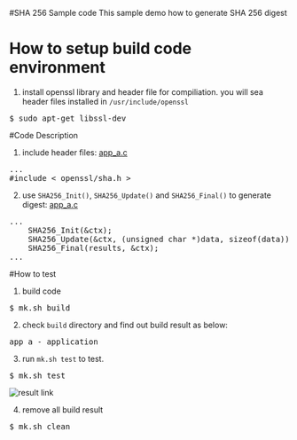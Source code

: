 #SHA 256 Sample code
This sample demo how to generate SHA 256 digest

# How to setup build code environment
1. install openssl library and header file for compiliation. you will sea header files installed in `/usr/include/openssl`
<pre>
$ sudo apt-get libssl-dev
</pre>

#Code Description
1. include header files: [app_a.c](https://github.com/ivan0124/Linux-programming/blob/master/user_SHA_256_digest/app_src/app_a/app_a.c)
<pre>
...
#include < openssl/sha.h >
</pre>

2. use `SHA256_Init()`, `SHA256_Update()` and `SHA256_Final()` to generate digest: [app_a.c](https://github.com/ivan0124/Linux-programming/blob/master/user_SHA_256_digest/app_src/app_a/app_a.c)
<pre>
...
    SHA256_Init(&ctx);
    SHA256_Update(&ctx, (unsigned char *)data, sizeof(data));
    SHA256_Final(results, &ctx);
...
</pre>


#How to test
1. build code
<pre>$ mk.sh build</pre>

2. check `build` directory and find out build result as below: 
<pre>
app_a - application
</pre>

3. run `mk.sh test` to test.
<pre>$ mk.sh test </pre>
![result link](http://139.162.35.49/image/Linux-Programming/RSA_20160422_1.png)

4. remove all build result
<pre>$ mk.sh clean</pre> 


